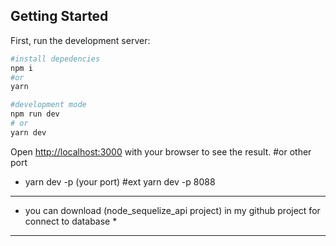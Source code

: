 ## Getting Started

First, run the development server:

```bash
#install depedencies
npm i
#or
yarn

#development mode
npm run dev
# or
yarn dev
```

Open [http://localhost:3000](http://localhost:3000) with your browser to see the result.
#or other port
- yarn dev -p (your port) #ext yarn dev -p 8088


***********************************************************************************************
* you can download (node_sequelize_api project) in my github project for connect to database  *
***********************************************************************************************